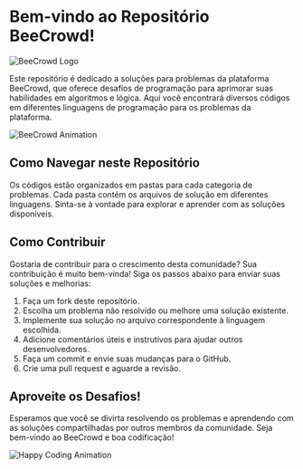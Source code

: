 # Bem-vindo ao Repositório BeeCrowd!

![BeeCrowd Logo](https://docs.google.com/document/d/1ojf9hRf1f5PdM4GDrrSt96Ze0uBE4P7j1BaMi6eJuZY/edit?pli=1)

Este repositório é dedicado a soluções para problemas da plataforma BeeCrowd, que oferece desafios de programação para aprimorar suas habilidades em algoritmos e lógica. Aqui você encontrará diversos códigos em diferentes linguagens de programação para os problemas da plataforma.

![BeeCrowd Animation](https://link-to-your-gif.gif)

## Como Navegar neste Repositório

Os códigos estão organizados em pastas para cada categoria de problemas. Cada pasta contém os arquivos de solução em diferentes linguagens. Sinta-se à vontade para explorar e aprender com as soluções disponíveis.

## Como Contribuir

Gostaria de contribuir para o crescimento desta comunidade? Sua contribuição é muito bem-vinda! Siga os passos abaixo para enviar suas soluções e melhorias:

1. Faça um fork deste repositório.
2. Escolha um problema não resolvido ou melhore uma solução existente.
3. Implemente sua solução no arquivo correspondente à linguagem escolhida.
4. Adicione comentários úteis e instrutivos para ajudar outros desenvolvedores.
5. Faça um commit e envie suas mudanças para o GitHub.
6. Crie uma pull request e aguarde a revisão.

## Aproveite os Desafios!

Esperamos que você se divirta resolvendo os problemas e aprendendo com as soluções compartilhadas por outros membros da comunidade. Seja bem-vindo ao BeeCrowd e boa codificação!

![Happy Coding Animation](https://link-to-your-gif.gif)
